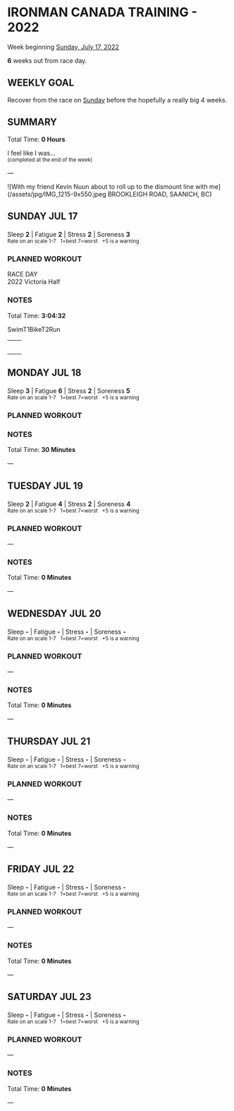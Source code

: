 # IRONMAN CANADA TRAINING - 2022
Week beginning [Sunday, July 17, 2022](javascript:flick('sun');)

**6** weeks out from race day.

## WEEKLY GOAL
Recover from the race on [Sunday](javascript:flick('sun');) before the hopefully a really big 4 weeks.

## SUMMARY
Total Time: **0 Hours**

I feel like I was...
<br /><sup>(completed at the end of the week)</sup>

&mdash;

![With my friend Kevin Nuun about to roll up to the dismount line with me](/assets/jpg/IMG_1215-9x550.jpeg BROOKLEIGH ROAD, SAANICH, BC)

## SUNDAY JUL 17
Sleep **2** | Fatigue **2** | Stress **2** | Soreness **3**
<sup><br />Rate on an scale 1-7 &nbsp; 1=best 7=worst &nbsp; +5 is a warning</sup>

### PLANNED WORKOUT
RACE DAY  
2022 Victoria Half

### NOTES
Total Time: **3:04:32**  

<table>
<tr><td></td>Swim<td style="text-align:right;font-weight:bold;"></td></tr>
<tr><td></td>T1<td style="text-align:right;font-weight:bold;"></td></tr>
<tr><td></td>Bike<td style="text-align:right;font-weight:bold;"></td></tr>
<tr><td></td>T2<td style="text-align:right;font-weight:bold;"></td></tr>
<tr><td></td>Run<td style="text-align:right;font-weight:bold;"></td></tr>
</table>

<!---->
## MONDAY JUL 18
Sleep **3** | Fatigue **6** | Stress **2** | Soreness **5**
<sup><br />Rate on an scale 1-7 &nbsp; 1=best 7=worst &nbsp; +5 is a warning</sup>

### PLANNED WORKOUT


### NOTES
Total Time: **30 Minutes**

&mdash;  

<!---->
## TUESDAY JUL 19
Sleep **2** | Fatigue **4** | Stress **2** | Soreness **4**
<sup><br />Rate on an scale 1-7 &nbsp; 1=best 7=worst &nbsp; +5 is a warning</sup>

### PLANNED WORKOUT
&mdash;  

### NOTES
Total Time: **0 Minutes**

&mdash;  

<!---->
## WEDNESDAY JUL 20
Sleep **-** | Fatigue **-** | Stress **-** | Soreness **-**
<sup><br />Rate on an scale 1-7 &nbsp; 1=best 7=worst &nbsp; +5 is a warning</sup>

### PLANNED WORKOUT
&mdash;  

### NOTES
Total Time: **0 Minutes**

&mdash;  

<!---->
## THURSDAY JUL 21
Sleep **-** | Fatigue **-** | Stress **-** | Soreness **-**
<sup><br />Rate on an scale 1-7 &nbsp; 1=best 7=worst &nbsp; +5 is a warning</sup>

### PLANNED WORKOUT
&mdash;  

### NOTES
Total Time: **0 Minutes**

&mdash;  

<!---->
## FRIDAY JUL 22
Sleep **-** | Fatigue **-** | Stress **-** | Soreness **-**
<sup><br />Rate on an scale 1-7 &nbsp; 1=best 7=worst &nbsp; +5 is a warning</sup>

### PLANNED WORKOUT
&mdash;  

### NOTES
Total Time: **0 Minutes**

&mdash;  

<!---->
## SATURDAY JUL 23
Sleep **-** | Fatigue **-** | Stress **-** | Soreness **-**
<sup><br />Rate on an scale 1-7 &nbsp; 1=best 7=worst &nbsp; +5 is a warning</sup>

### PLANNED WORKOUT
&mdash;  

### NOTES
Total Time: **0 Minutes**

&mdash;